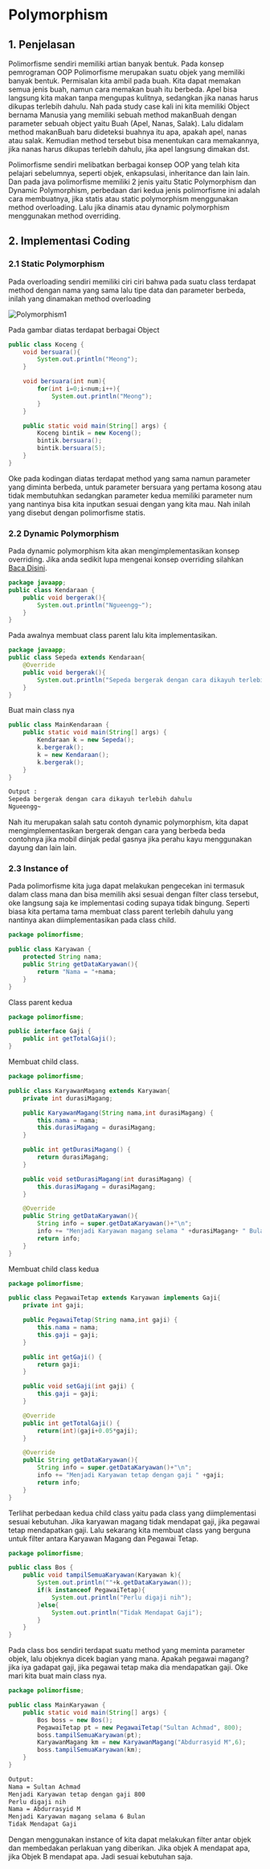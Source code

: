 # Polymorphism

## 1. Penjelasan

Polimorfisme sendiri memiliki artian banyak bentuk. Pada konsep pemrograman OOP Polimorfisme merupakan suatu objek yang memiliki banyak bentuk. Permisalan kita ambil pada buah. Kita dapat memakan semua jenis buah, namun cara memakan buah itu berbeda. Apel bisa langsung kita makan tanpa mengupas kulitnya, sedangkan jika nanas harus dikupas terlebih dahulu. Nah pada study case kali ini kita memiliki Object bernama Manusia yang memiliki sebuah method makanBuah dengan parameter sebuah object yaitu Buah (Apel, Nanas, Salak). Lalu didalam method makanBuah baru dideteksi buahnya itu apa, apakah apel, nanas atau salak. Kemudian method tersebut bisa menentukan cara memakannya, jika nanas harus dikupas terlebih dahulu, jika apel langsung dimakan dst.

Polimorfisme sendiri melibatkan berbagai konsep OOP yang telah kita pelajari sebelumnya, seperti objek, enkapsulasi, inheritance dan lain lain. Dan pada java polimorfisme memiliki 2 jenis yaitu Static Polymorphism dan Dynamic Polymorphism, perbedaan dari kedua jenis polimorfisme ini adalah cara membuatnya, jika statis atau static polymorphism menggunakan method overloading. Lalu jika dinamis atau dynamic polymorphism menggunakan method overriding.

## 2. Implementasi Coding

### 2.1 Static Polymorphism

Pada overloading sendiri memiliki ciri ciri bahwa pada suatu class terdapat method dengan nama yang sama lalu tipe data dan parameter berbeda, inilah yang dinamakan method overloading

![Polymorphism1](ex-polymorphism01.jpg)

Pada gambar diatas terdapat berbagai Object

```java
public class Koceng {
    void bersuara(){
        System.out.println("Meong");
    }

    void bersuara(int num){
        for(int i=0;i<num;i++){
            System.out.println("Meong");
        }
    }

    public static void main(String[] args) {
        Koceng bintik = new Koceng();
        bintik.bersuara();
        bintik.bersuara(5);
    }
}
```

Oke pada kodingan diatas terdapat method yang sama namun parameter yang diminta berbeda, untuk parameter bersuara yang pertama kosong atau tidak membutuhkan sedangkan parameter kedua memiliki parameter num yang nantinya bisa kita inputkan sesuai dengan yang kita mau. Nah inilah yang disebut dengan polimorfisme statis.

### 2.2 Dynamic Polymorphism

Pada dynamic polymorphism kita akan mengimplementasikan konsep overriding. Jika anda sedikit lupa mengenai konsep overriding silahkan [Baca Disini](overriding.md).

```java
package javaapp;
public class Kendaraan {
    public void bergerak(){
        System.out.println("Ngueengg~");
    }
}
```

Pada awalnya membuat class parent lalu kita implementasikan.

```java
package javaapp;
public class Sepeda extends Kendaraan{
    @Override
    public void bergerak(){
        System.out.println("Sepeda bergerak dengan cara dikayuh terlebih dahulu");
    }
}
```

Buat main class nya

```java
public class MainKendaraan {
    public static void main(String[] args) {
        Kendaraan k = new Sepeda();
        k.bergerak();
        k = new Kendaraan();
        k.bergerak();
    }
}
```

```bash
Output :
Sepeda bergerak dengan cara dikayuh terlebih dahulu
Ngueengg~
```

Nah itu merupakan salah satu contoh dynamic polymorphism, kita dapat mengimplementasikan bergerak dengan cara yang berbeda beda contohnya jika mobil diinjak pedal gasnya jika perahu kayu menggunakan dayung dan lain lain.

### 2.3 Instance of

Pada polimorfisme kita juga dapat melakukan pengecekan ini termasuk dalam class mana dan bisa memilih aksi sesuai dengan filter class tersebut, oke langsung saja ke implementasi coding supaya tidak bingung. Seperti biasa kita pertama tama membuat class parent terlebih dahulu yang nantinya akan diimplementasikan pada class child.

```java
package polimorfisme;

public class Karyawan {
    protected String nama;
    public String getDataKaryawan(){
        return "Nama = "+nama;
    }
}
```

Class parent kedua

```java
package polimorfisme;

public interface Gaji {
    public int getTotalGaji();
}
```

Membuat child class.

```java
package polimorfisme;

public class KaryawanMagang extends Karyawan{
    private int durasiMagang;

    public KaryawanMagang(String nama,int durasiMagang) {
        this.nama = nama;
        this.durasiMagang = durasiMagang;
    }

    public int getDurasiMagang() {
        return durasiMagang;
    }

    public void setDurasiMagang(int durasiMagang) {
        this.durasiMagang = durasiMagang;
    }

    @Override
    public String getDataKaryawan(){
        String info = super.getDataKaryawan()+"\n";
        info += "Menjadi Karyawan magang selama " +durasiMagang+ " Bulan";
        return info;
    }
}
```

Membuat child class kedua

```java
package polimorfisme;

public class PegawaiTetap extends Karyawan implements Gaji{
    private int gaji;

    public PegawaiTetap(String nama,int gaji) {
        this.nama = nama;
        this.gaji = gaji;
    }

    public int getGaji() {
        return gaji;
    }

    public void setGaji(int gaji) {
        this.gaji = gaji;
    }

    @Override
    public int getTotalGaji() {
        return(int)(gaji+0.05*gaji);
    }

    @Override
    public String getDataKaryawan(){
        String info = super.getDataKaryawan()+"\n";
        info += "Menjadi Karyawan tetap dengan gaji " +gaji;
        return info;
    }
}
```

Terlihat perbedaan kedua child class yaitu pada class yang diimplementasi sesuai kebutuhan. Jika karyawan magang tidak mendapat gaji, jika pegawai tetap mendapatkan gaji. Lalu sekarang kita membuat class yang berguna untuk filter antara Karyawan Magang dan Pegawai Tetap.

```java
package polimorfisme;

public class Bos {
    public void tampilSemuaKaryawan(Karyawan k){
        System.out.println(""+k.getDataKaryawan());
        if(k instanceof PegawaiTetap){
            System.out.println("Perlu digaji nih");
        }else{
            System.out.println("Tidak Mendapat Gaji");
        }
    }
}
```

Pada class bos sendiri terdapat suatu method yang meminta parameter objek, lalu objeknya dicek bagian yang mana. Apakah pegawai magang? jika iya gadapat gaji, jika pegawai tetap maka dia mendapatkan gaji. Oke mari kita buat main class nya.

```java
package polimorfisme;

public class MainKaryawan {
    public static void main(String[] args) {
        Bos boss = new Bos();
        PegawaiTetap pt = new PegawaiTetap("Sultan Achmad", 800);
        boss.tampilSemuaKaryawan(pt);
        KaryawanMagang km = new KaryawanMagang("Abdurrasyid M",6);
        boss.tampilSemuaKaryawan(km);
    }
}
```

```bash
Output:
Nama = Sultan Achmad
Menjadi Karyawan tetap dengan gaji 800
Perlu digaji nih
Nama = Abdurrasyid M
Menjadi Karyawan magang selama 6 Bulan
Tidak Mendapat Gaji
```

Dengan menggunakan instance of kita dapat melakukan filter antar objek dan membedakan perlakuan yang diberikan. Jika objek A mendapat apa, jika Objek B mendapat apa. Jadi sesuai kebutuhan saja.
